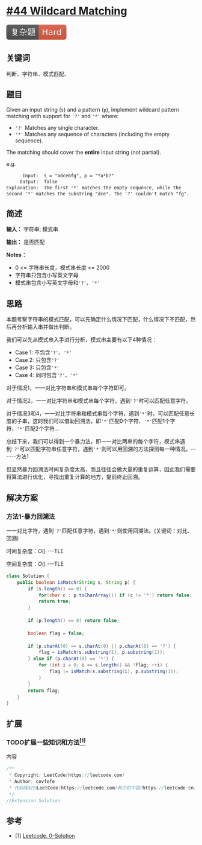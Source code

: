# [#44 Wildcard Matching](https://leetcode.com/problems/wildcard-matching)

![Hard](/figures/Hard.svg)

## 关键词

判断、字符串、模式匹配、

## 题目

Given an input string (`s`) and a pattern (`p`), implement wildcard pattern matching with support for `'?'` and `'*'` where:

+ `'?'` Matches any single character.
+ `'*'` Matches any sequence of characters (including the empty sequence).

The matching should cover the **entire** input string (not partial).

e.g.

``` text
      Input:  s = "adcebfg", p = "*a*b?"
     Output:  false
Explanation:  The first '*' matches the empty sequence, while the second '*' matches the substring "dce". The '?' couldn't match "fg".
```

## 简述

**输入：** 字符串; 模式串

**输出：** 是否匹配

**Notes：**

+ 0 <= 字符串长度，模式串长度 <= 2000
+ 字符串只包含小写英文字母
+ 模式串包含小写英文字母和`'?'`、`'*'`

## 思路

本题考察字符串的模式匹配，可以先确定什么情况下匹配，什么情况下不匹配，然后再分析输入串并做出判断。

我们可以先从模式串入手进行分析，模式串主要有以下4种情况：

+ Case 1: 不包含`'?'`、`'*'`
+ Case 2: 只包含`'?'`
+ Case 3: 只包含`'*'`
+ Case 4: 同时包含`'?'`、`'*'`

对于情况1，一一对比字符串和模式串每个字符即可。

对于情况2，一一对比字符串和模式串每个字符，遇到`'?'`时可以匹配任意字符。

对于情况3和4，一一对比字符串和模式串每个字符，遇到`'*'`时，可以匹配任意长度的子串，这时我们可以借助回溯法，即`'*'`匹配0个字符、`'*'`匹配1个字符、`'*'`匹配2个字符...

总结下来，我们可以得到一个暴力法，即一一对比两串的每个字符，模式串遇到`'?'`可以匹配字符串任意字符，遇到`'*'`则可以用回溯的方法探测每一种情况。------方法1

但显然暴力回溯法时间复杂度太高，而且往往会做大量的重复运算，因此我们需要将算法进行优化，寻找出重复计算的地方，提前终止回溯。



## 解决方案

### 方法1-暴力回溯法

一一对比字符，遇到`'?'`匹配任意字符，遇到`'*'`则使用回溯法。(关键词：对比、回溯)

时间复杂度：$O()$ ---TLE

空间复杂度：$O()$ ---TLE

``` java
class Solution {
    public boolean isMatch(String s, String p) {
        if (s.length() == 0) {
            for(char c : p.toCharArray()) if (c != '*') return false;
            return true;
        }

        if (p.length() == 0) return false;

        boolean flag = false;

        if (p.charAt(0) == s.charAt(0) || p.charAt(0) == '?') {
            flag = isMatch(s.substring(1), p.substring(1));
        } else if (p.charAt(0) == '*') {
            for (int i = 0; i <= s.length() && !flag; ++i) {
                flag |= isMatch(s.substring(i), p.substring(1));
            }
        }
        return flag;
    }
}
```

## 扩展

### TODO扩展一些知识和方法[$^{[1]}$](#refer-anchor-1)

内容

``` java
/**
 * Copyright: LeetCode(https://leetcode.com)
 * Author: covfefe
 * 代码版权归LeetCode(https://leetcode.com)和力扣中国(https://leetcode-cn.com/)所有
 */
//Extension Solution
```

## 参考

<div id="refer-anchor-1"></div>

+ [1] [Leetcode. 0-Solution]()
